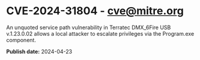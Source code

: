 # CVE-2024-31804 - cve@mitre.org

An unquoted service path vulnerability in Terratec DMX_6Fire USB v.1.23.0.02 allows a local attacker to escalate privileges via the Program.exe component.

**Publish date:** 2024-04-23

